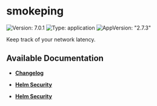 # smokeping

![Version: 7.0.1](https://img.shields.io/badge/Version-7.0.1-informational?style=flat-square) ![Type: application](https://img.shields.io/badge/Type-application-informational?style=flat-square) ![AppVersion: "2.7.3"](https://img.shields.io/badge/AppVersion-"2.7.3"-informational?style=flat-square)

Keep track of your network latency.

## Available Documentation

- [**Changelog**](CHANGELOG)

- [**Helm Security**](container-security)

- [**Helm Security**](helm-security)

